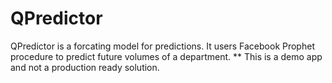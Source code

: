 # QPredictor
QPredictor is a forcating model for predictions. It users Facebook Prophet procedure to predict future volumes of a department. ** This is a demo app and not a production ready solution.
